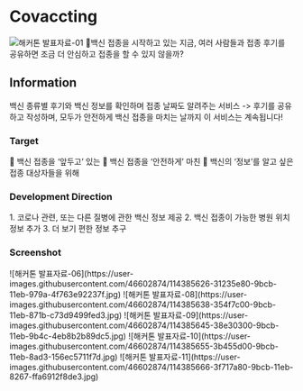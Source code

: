 # Covaccting
![해커톤 발표자료-01](https://user-images.githubusercontent.com/46602874/114385807-6c259200-9bcb-11eb-9081-2583eb2ff4ee.jpg)
🤔백신 접종을 시작하고 있는 지금, 
여러 사람들과 접종 후기를 공유하면 조금 더 안심하고 접종을 할 수 있지 않을까?

## Information
백신 종류별 후기와 백신 정보를 확인하며
접종 날짜도 알려주는 서비스
-> 후기를 공유하고 작성하며, 모두가 안전하게 백신 접종을 마치는 날까지 이 서비스는 계속됩니다!

### Target
<div></div>
💉 백신 접종을 ‘앞두고’ 있는         
💪 백신 접종을 ‘안전하게’ 마친         
📝 백신의 ‘정보’를 알고 싶은          
접종 대상자들을 위해         
          
### Development Direction
<div></div>
1. 코로나 관련, 또는 다른 질병에 관한 백신 정보 제공
2. 백신 접종이 가능한 병원 위치 정보 추가
3. 더 보기 편한 정보 추구
                                  
### Screenshot
<div></div>
![해커톤 발표자료-06](https://user-images.githubusercontent.com/46602874/114385626-31235e80-9bcb-11eb-979a-4f763e92237f.jpg)
![해커톤 발표자료-08](https://user-images.githubusercontent.com/46602874/114385638-354f7c00-9bcb-11eb-871b-c73d9499fed3.jpg)
![해커톤 발표자료-09](https://user-images.githubusercontent.com/46602874/114385645-38e30300-9bcb-11eb-9b4c-4eb8b2b89dc5.jpg)
![해커톤 발표자료-10](https://user-images.githubusercontent.com/46602874/114385655-3b455d00-9bcb-11eb-8ad3-156ec5711f7d.jpg)
![해커톤 발표자료-11](https://user-images.githubusercontent.com/46602874/114385666-3f717a80-9bcb-11eb-8267-ffa6912f8de3.jpg)
